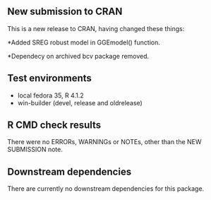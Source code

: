 ## New submission to CRAN
This is a new release to CRAN, having changed these things:

*Added SREG robust model in GGEmodel() function.

*Dependecy on archived bcv package removed.

## Test environments
* local fedora 35, R 4.1.2
* win-builder (devel, release and oldrelease)

## R CMD check results
There were no ERRORs, WARNINGs or NOTEs, other than the NEW SUBMISSION note.

## Downstream dependencies
There are currently no downstream dependencies for this package.
